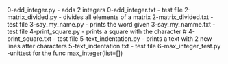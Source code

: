 0-add_integer.py - adds 2 integers
0-add_integer.txt - test file
2-matrix_divided.py - divides all elements of a matrix
2-matrix_divided.txt - test file
3-say_my_name.py - prints the word given
3-say_my_namme.txt - test file
4-print_square.py - prints a square with the character #
4-print_square.txt - test file
5-text_indentation.py - prints a text with 2 new lines after characters
5-text_indentation.txt - test file
6-max_integer_test.py -unittest for the func max_integer(list=[])
